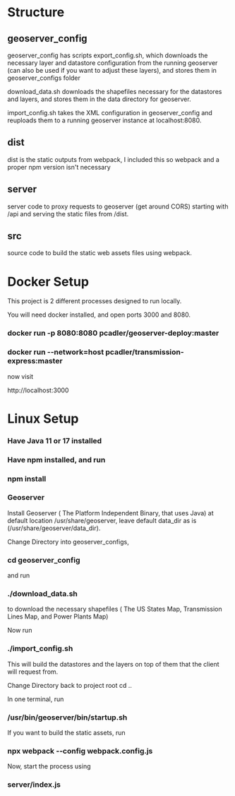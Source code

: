 # Structure

## geoserver_config

geoserver_config has scripts export_config.sh, which downloads the necessary layer and datastore configuration from the running
geoserver (can also be used if you want to adjust these layers), and stores them in geoserver_configs folder

download_data.sh downloads the shapefiles necessary for the datastores and layers, and stores them in the data directory for geoserver.

import_config.sh takes the XML configuration in geoserver_config and reuploads them to a running geoserver instance at localhost:8080.

## dist

dist is the static outputs from webpack, I included this so webpack and a proper npm version isn't necessary

## server

server code to proxy requests to geoserver (get around CORS) starting with /api and serving the static files from /dist.

## src

source code to build the static web assets files using webpack.

# Docker Setup

This project is 2 different processes designed to run locally.

You will need docker installed, and open ports 3000 and 8080.

### docker run -p 8080:8080 pcadler/geoserver-deploy:master

### docker run --network=host pcadler/transmission-express:master

now visit

http://localhost:3000

# Linux Setup

### Have Java 11 or 17 installed

### Have npm installed, and run
### npm install

### Geoserver
Install Geoserver ( The Platform Independent Binary, that uses Java) at default location /usr/share/geoserver, leave default data_dir as is (/usr/share/geoserver/data_dir).

Change Directory into geoserver_configs,

### cd geoserver_config

and run
### ./download_data.sh

to download the necessary shapefiles ( The US States Map, Transmission Lines Map, and Power Plants Map)

Now run

### ./import_config.sh

This will build the datastores and the layers on top of them that the client will request from.

Change Directory back to project root
cd ..

In one terminal, run 
### /usr/bin/geoserver/bin/startup.sh

If you want to build the static assets, run

### npx webpack --config webpack.config.js

Now, start the process using

### server/index.js
